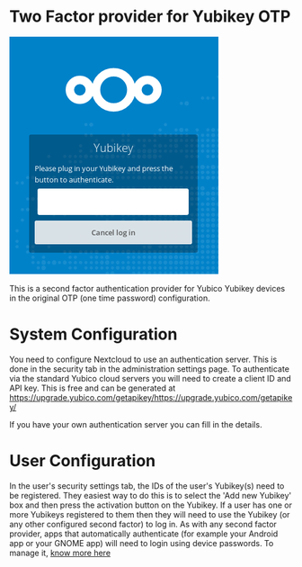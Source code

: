 # Two Factor provider for Yubikey OTP

![](screenshots/twofactor_yubikey-challenge.png)

This is a second factor authentication provider for Yubico Yubikey devices in the original OTP (one time password) configuration.

 # System Configuration
 You need to configure Nextcloud to use an authentication server. This is done in the security tab in the administration settings page.
 To authenticate via the standard Yubico cloud servers you will need to create a client ID and API key.
 This is free and can be generated at https://upgrade.yubico.com/getapikey/https://upgrade.yubico.com/getapikey/

 If you have your own authentication server you can fill in the details.

 # User Configuration
 In the user's security settings tab, the IDs of the user's Yubikey(s) need to be registered. They easiest way to do this is to select the 'Add new Yubikey' box and then press the activation button on the Yubikey.
 If a user has one or more Yubikeys registered to them then they will need to use the Yubikey (or any other configured second factor) to log in.
 As with any second factor provider, apps that automatically authenticate (for example your Android app or your GNOME app) will need to login using device passwords. To manage it, [know more here](https://docs.nextcloud.com/server/11/user_manual/session_management.html#managing-devices)
